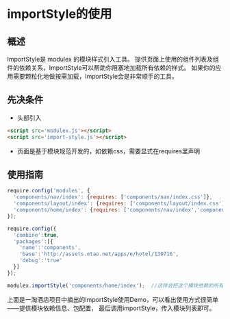 # importStyle的使用

## 概述

ImportStyle是 modulex 的模块样式引入工具。 提供页面上使用的组件列表及组件的依赖关系，ImportStyle可以帮助你阻塞地加载所有依赖的样式。 如果你的应用需要颗粒化地做按需加载，ImportStyle会是非常顺手的工具。

## 先决条件

- 头部引入

```html
<script src='modulex.js'></script>
<script src='import-style.js'></script>
```

- 页面是基于模块规范开发的，如依赖css，需要显式在requires里声明

## 使用指南

```js
require.config('modules', {
  'components/nav/index': {requires: ['components/nav/index.css']},
  'components/layout/index': {requires: ['components/layout/index.css']},
  'components/home/index': {requires: ['components/nav/index','components/layout/index']}
});

require.config({
  'combine':true,
  'packages':[{
    'name':'components',
    'base':'http://assets.etao.net/apps/e/hotel/130716',
    'debug':'true'
  }]
});

modulex.importStyle('components/home/index');  //这样会把这个模块依赖的所有css文件加载加来
```
上面是一淘酒店项目中摘出的ImportStyle使用Demo，可以看出使用方式很简单——提供模块依赖信息、包配置， 最后调用importStyle，传入模块列表即可。